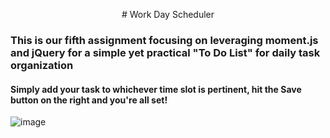 <p align="center">
# Work Day Scheduler </p>
  
### This is our fifth assignment focusing on leveraging moment.js and jQuery for a simple yet practical "To Do List" for daily task organization

#### Simply add your task to whichever time slot is pertinent, hit the Save button on the right and you're all set!

![image](https://user-images.githubusercontent.com/108553499/203677338-9d4f3382-b268-42c4-a3e0-643cc2d0b0be.png)
